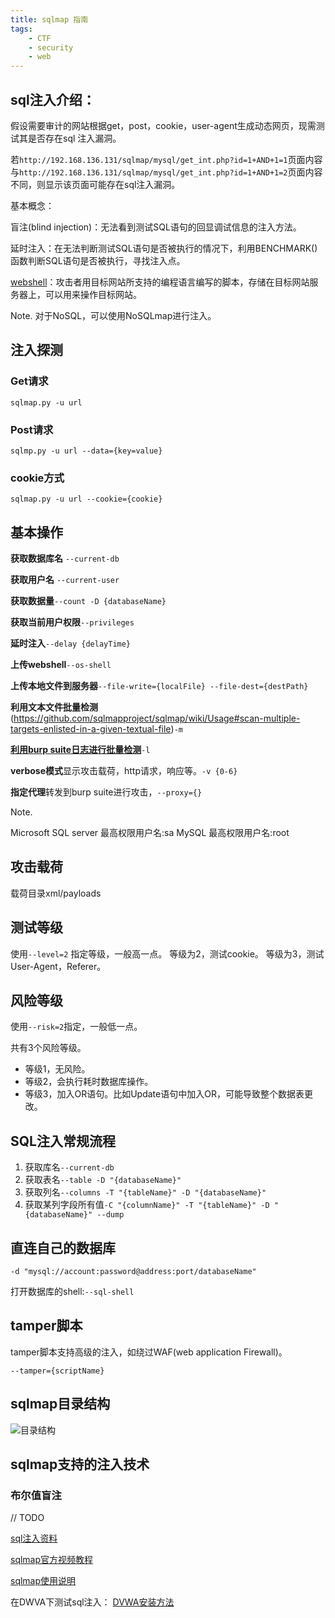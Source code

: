 ```yaml
---
title: sqlmap 指南
tags: 
    - CTF
    - security
    - web
---
```


## sql注入介绍：

假设需要审计的网站根据get，post，cookie，user-agent生成动态网页，现需测试其是否存在sql 注入漏洞。

若`http://192.168.136.131/sqlmap/mysql/get_int.php?id=1+AND+1=1`页面内容与`http://192.168.136.131/sqlmap/mysql/get_int.php?id=1+AND+1=2`页面内容不同，则显示该页面可能存在sql注入漏洞。

基本概念：

盲注(blind injection)：无法看到测试SQL语句的回显调试信息的注入方法。

延时注入：在无法判断测试SQL语句是否被执行的情况下，利用BENCHMARK()函数判断SQL语句是否被执行，寻找注入点。

[webshell](https://malware.expert/general/what-is-a-web-shell/)：攻击者用目标网站所支持的编程语言编写的脚本，存储在目标网站服务器上，可以用来操作目标网站。

Note.
对于NoSQL，可以使用NoSQLmap进行注入。


## 注入探测

### Get请求

`sqlmap.py -u url`

### Post请求

`sqlmp.py -u url --data={key=value}`

### cookie方式

`sqlmap.py -u url --cookie={cookie}`

## 基本操作

**获取数据库名** `--current-db`

**获取用户名** `--current-user`

**获取数据量**`--count -D {databaseName}`

**获取当前用户权限**`--privileges`

**延时注入**`--delay {delayTime}`

**上传webshell**`--os-shell`

**上传本地文件到服务器**`--file-write={localFile} --file-dest={destPath}`

**利用文本文件批量检测**(https://github.com/sqlmapproject/sqlmap/wiki/Usage#scan-multiple-targets-enlisted-in-a-given-textual-file)`-m`

[**利用burp suite日志进行批量检测**](https://github.com/sqlmapproject/sqlmap/wiki/Usage#parse-targets-from-burp-or-webscarab-proxy-logs)`-l`

**verbose模式**显示攻击载荷，http请求，响应等。`-v {0-6}`

**指定代理**转发到burp suite进行攻击，`--proxy={}`


Note.

Microsoft SQL server 最高权限用户名:sa
MySQL 最高权限用户名:root

## 攻击载荷

载荷目录xml/payloads

## 测试等级

使用`--level=2` 指定等级，一般高一点。
等级为2，测试cookie。
等级为3，测试User-Agent，Referer。

## 风险等级

使用`--risk=2`指定，一般低一点。

共有3个风险等级。

 - 等级1，无风险。
 - 等级2，会执行耗时数据库操作。
 - 等级3，加入OR语句。比如Update语句中加入OR，可能导致整个数据表更改。
 
 

## SQL注入常规流程

 1. 获取库名`--current-db`
 2. 获取表名`--table -D "{databaseName}"`
 3. 获取列名`--columns -T "{tableName}" -D "{databaseName}"`
 4. 获取某列字段所有值`-C "{columnName}" -T "{tableName}" -D "{databaseName}" --dump`
 
 ## 直连自己的数据库
 
 `-d "mysql://account:password@address:port/databaseName"`
 
 打开数据库的shell:`--sql-shell`

## tamper脚本

tamper脚本支持高级的注入，如绕过WAF(web application Firewall)。

`--tamper={scriptName}`

## sqlmap目录结构

![目录结构](./images/1526699051623.jpg)


## sqlmap支持的注入技术

### 布尔值盲注

// TODO




[sql注入资料](https://del.icio.us/inquis/sqlinjection)

[sqlmap官方视频教程](https://www.youtube.com/user/inquisb/videos)

[sqlmap使用说明](https://github.com/sqlmapproject/sqlmap/wiki/Usage)

在DWVA下测试sql注入：
[DVWA安装方法](https://www.youtube.com/watch?v=5BG6iq_AUvM)